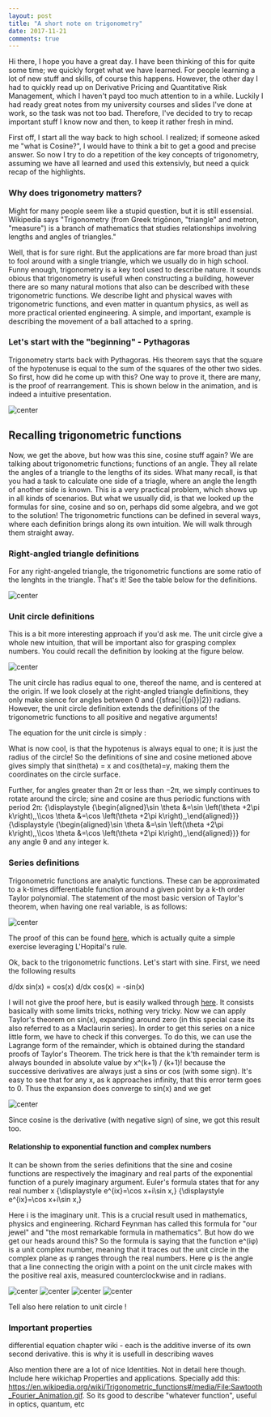 ```yaml
---
layout: post
title: "A short note on trigonometry"
date: 2017-11-21
comments: true
---
```


Hi there, I hope you have a great day. I have been thinking of this for quite some time; we quickly forget what we have learned. For people learning a lot of new stuff and skills, of course this happens. However, the other day I had to quickly read up on Derivative Pricing and Quantitative Risk Management, which I haven't payd too much attention to in a while. Luckily I had ready great notes from my university courses and slides I've done at work, so the task was not too bad. Therefore, I've decided to try to recap important stuff I know now and then, to keep it rather fresh in mind.

First off, I start all the way back to high school. I realized; if someone asked me "what is Cosine?", I would have to think a bit to get a good and precise answer. So now I try to do a repetition of the key concepts of trigonometry, assuming we have all learned and used this extensivly, but need a quick recap of the highlights.  

### Why does trigonometry matters?
Might for many people seem like a stupid question, but it is still essensial. Wikipedia says "Trigonometry (from Greek trigōnon, "triangle" and metron, "measure") is a branch of mathematics that studies relationships involving lengths and angles of triangles."

Well, that is for sure right. But the applications are far more broad than just to fool around with a single triangle, which we usually do in high school. Funny enough, trigonometry is a key tool used to describe nature. It sounds obious that trigonometry is usefull when constructing a building, however there are so many natural motions that also can be described with these trigonometric functions. We describe light and physical waves with trigonometric functions, and even matter in quantum physics, as well as more practical oriented engineering. A simple, and important, example is describing the movement of a ball attached to a spring.

### Let's start with the "beginning" - Pythagoras
Trigonometry starts back with Pythagoras. His theorem says that the square of the hypotenuse is equal to the sum of the squares of the other two sides. So first, how did he come up with this? One way to prove it, there are many, is the proof of rearrangement. This is shown below in the animation, and is indeed a intuitive presentation. 

![center](/figs/trigonometry/Pythagoras-proof-anim.svg)

## Recalling trigonometric functions 
Now, we get the above, but how was this sine, cosine stuff again? We are talking about trigonometric functions; functions of an angle. They all relate the angles of a triangle to the lengths of its sides. What many recall, is that you had a task to calculate one side of a triagle, where an angle the length of another side is known. This is a very practical problem, which shows up in all kinds of scenarios. But what we usually did, is that we looked up the formulas for sine, cosine and so on, perhaps did some algebra, and we got to the solution! The trigonometric functions can be defined in several ways, where each definition brings along its own intuition. We will walk through them straight away.

### Right-angled triangle definitions
For any right-angeled triangle, the trigonometric functions are some ratio of the lenghts in the triangle. That's it! See the table below for the definitions.

![center](/figs/trigonometry/trigonometric_functions.png)



### Unit circle definitions
This is a bit more interesting approach if you'd ask me. The unit circle give a whole new intuition, that will be important also for grasping complex numbers. You could recall the definition by looking at the figure below.

![center](/figs/trigonometry/418px-Sinus_und_Kosinus_am_Einheitskreis_1.svg.png)

The unit circle has radius equal to one, thereof the name, and is centered at the origin. If we look closely at the right-angled triangle definitions, they only make sience for angles between 0 and {{sfrac|{{pi}}|2}} radians. However, the unit circle definition extends the definitions of the trigonometric functions to all positive and negative arguments! 

The equation for the unit circle is simply
: <math>x^2 + y^2 = 1.</math>

What is now cool, is that the hypotenus is always equal to one; it is just the radius of the circle! So the definitions of sine and cosine metioned above gives simply that sin(theta) = x and cos(theta)=y, making them the coordinates on the circle surface.

Further, for angles greater than 2π or less than −2π, we simply continues to rotate around the circle; sine and cosine are thus periodic functions with period 2π:
{\displaystyle {\begin{aligned}\sin \theta &=\sin \left(\theta +2\pi k\right)\,,\\\cos \theta &=\cos \left(\theta +2\pi k\right)\,,\end{aligned}}} {\displaystyle {\begin{aligned}\sin \theta &=\sin \left(\theta +2\pi k\right)\,,\\\cos \theta &=\cos \left(\theta +2\pi k\right)\,,\end{aligned}}}
for any angle θ and any integer k. 

### Series definitions
Trigonometric functions are analytic functions. These can be approximated to a k-times differentiable function around a given point by a k-th order Taylor polynomial. The statement of the most basic version of Taylor's theorem, when having one real variable, is as follows:

![center](/figs/trigonometry/taylors_theorem.png)

The proof of this can be found [here](https://en.wikipedia.org/wiki/Taylor%27s_theorem#Proof_for_Taylor.27s_theorem_in_one_real_variable), which is actually quite a simple exercise leveraging L'Hopital's rule.

Ok, back to the trigonometric functions. Let's start with sine. First, we need the following results

d/dx sin(x) = cos(x)
d/dx cos(x) = -sin(x)

I will not give the proof here, but is easily walked through [here](https://www.khanacademy.org/math/ap-calculus-ab/ab-derivative-rules/ab-diff-sin-cos/a/proving-the-derivatives-of-sinx-and-cosx). It consists basically with some limits tricks, nothing very tricky.
Now we can apply Taylor's theorem on sin(x), expanding around zero (in this special case its also referred to as a Maclaurin series).
In order to get this series on a nice little form, we have to check if this converges. To do this, we can use the Lagrange form of the remainder, which is obtained during the standard proofs of Taylor's Theorem. The trick here is that the k'th remainder term is always bounded in absolute value by x^(k+1) / (k+1)!  because the successive derivatives are always just a sins or cos (with some sign). It's easy to see that for any x, as k approaches infinity, that this error term goes to 0. Thus the expansion does converge to sin⁡(x) and we get 

![center](/figs/trigonometry/taylor_sine.png)


Since cosine is the derivative (with negative sign) of sine, we got this result too. 




#### Relationship to exponential function and complex numbers
It can be shown from the series definitions that the sine and cosine functions are respectively the imaginary and real parts of the exponential function of a purely imaginary argument. Euler's formula states that for any real number x
{\displaystyle e^{ix}=\cos x+i\sin x,} {\displaystyle e^{ix}=\cos x+i\sin x,}

Here i is the imaginary unit. This is a crucial result used in mathematics, physics and engineering. Richard Feynman has called this formula for "our jewel" and "the most remarkable formula in mathematics". But how do we get our heads around this? So the formula is saying that the function e^(iφ) is a unit complex number, meaning that it traces out the unit circle in the complex plane as φ ranges through the real numbers. Here φ is the angle that a line connecting the origin with a point on the unit circle makes with the positive real axis, measured counterclockwise and in radians.



![center](/figs/trigonometry/512px-Euler's_formula.svg.png)
![center](/figs/trigonometry/euler_formula_step1.png)
![center](/figs/trigonometry/eulers_formula_step2.png)
![center](/figs/trigonometry/eulers_formula3.png)




Tell also here relation to unit circle !
### Important properties

differential equation chapter wiki -  each is the additive inverse of its own second derivative. this is why it is usefull in describing waves

Also mention there are a lot of nice Identities. Not in detail here though. Include here wikichap Properties and applications. Specially add this: https://en.wikipedia.org/wiki/Trigonometric_functions#/media/File:Sawtooth_Fourier_Animation.gif. So its good to describe "whatever function", useful in optics, quantum, etc




